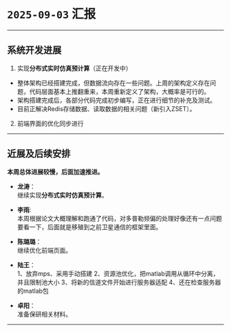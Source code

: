 # `2025-09-03` 汇报

---

## 系统开发进展

1. 实现**分布式实时仿真预计算**（正在开发中）
- 整体架构已经搭建完成，但数据流向存在一些问题。上周的架构定义存在问题，代码层面基本上推翻重来，本周重新定义了架构，大概率是可行的。
- 架构搭建完成后，各部分代码完成初步编写，正在进行细节的补充及测试。
- 目前正解决Redis存储数据、读取数据的相关问题（新引入ZSET）。

2. 前端界面的优化同步进行

---

## 近展及后续安排
**本周总体进展较慢，后面加速推进。**
- **龙涛**：  
继续实现**分布式实时仿真预计算**。

- **李雨**:  
本周根据论文大概理解和跑通了代码，对多普勒频偏的处理好像还有一点问题要看一下，后面就是移殖到之前卫星通信的框架里面。

- **陈璐璐**：  
继续优化前端页面。

- **陆王**：  
1、放弃mps、采用手动搭建
2、资源池优化，把matlab调用从循环中分离，并且限制池大小
3、将新的信道文件开始进行服务器适配
4、还在检查服务器的matlab包

- **卓阳**：  
准备保研相关材料。
---